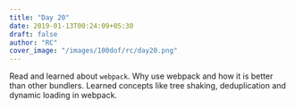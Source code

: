 ```yaml
---
title: "Day 20"
date: 2019-01-13T00:24:09+05:30
draft: false
author: "RC"
cover_image: "/images/100dof/rc/day20.png"
---
```


Read and learned about `webpack`. Why use webpack and how it is better than other bundlers. Learned concepts like tree shaking, deduplication and dynamic loading in webpack.
